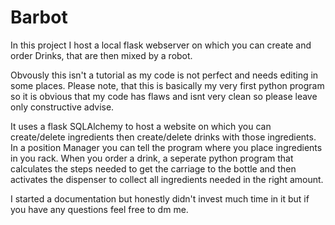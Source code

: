 # Barbot
In this project I host a local flask webserver on which you can create and order Drinks, that are then mixed by a robot.

Obvously this isn't a tutorial as my code is not perfect and needs editing in some places. 
Please note, that this is basically my very first python program so it is obvious that my code has flaws and isnt very clean so please leave only constructive advise.

It uses a flask  SQLAlchemy  to host a website on which you can create/delete ingredients then create/delete drinks with those ingredients. In a position Manager you can tell the program where you place ingredients in you rack. When you order a drink, a seperate python program that calculates the steps needed to get the carriage to the bottle and then activates the dispenser to collect all ingredients needed in the right amount. 

I started a documentation but honestly didn't invest much time in it but if you have any questions feel free to dm me. 
